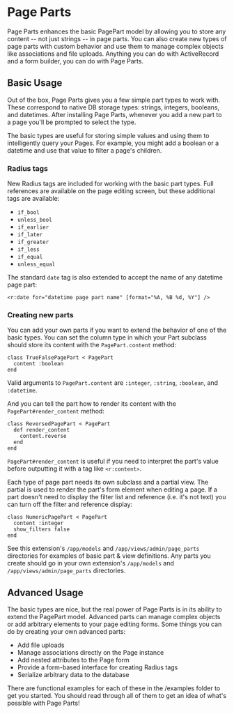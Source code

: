# Page Parts

Page Parts enhances the basic PagePart model by allowing you to store any content -- not just strings -- in page parts. You can also create new types of page parts with custom behavior and use them to manage complex objects like associations and file uploads. Anything you can do with ActiveRecord and a form builder, you can do with Page Parts.

## Basic Usage

Out of the box, Page Parts gives you a few simple part types to work with. These correspond to native DB storage types: strings, integers, booleans, and datetimes. After installing Page Parts, whenever you add a new part to a page you'll be prompted to select the type.

The basic types are useful for storing simple values and using them to intelligently query your Pages. For example, you might add a boolean or a datetime and use that value to filter a page's children.

### Radius tags

New Radius tags are included for working with the basic part types. Full references are available on the page editing screen, but these additional tags are available:

+ `if_bool`
+ `unless_bool`
+ `if_earlier`
+ `if_later`
+ `if_greater`
+ `if_less`
+ `if_equal`
+ `unless_equal`
 
The standard `date` tag is also extended to accept the name of any datetime 
page part:

`<r:date for="datetime page part name" [format="%A, %B %d, %Y"] />`

### Creating new parts

You can add your own parts if you want to extend the behavior of one of the basic types. You can set the column type in which your Part subclass should store its content with the `PagePart.content` method:

    class TrueFalsePagePart < PagePart
      content :boolean
    end

Valid arguments to `PagePart.content` are `:integer`, `:string`, `:boolean`, and `:datetime`.

And you can tell the part how to render its content with the `PagePart#render_content` method:

    class ReversedPagePart < PagePart
      def render_content
        content.reverse
      end
    end

`PagePart#render_content` is useful if you need to interpret the part's value before outputting it with a tag like `<r:content>`.

Each type of page part needs its own subclass and a partial view. The partial is used to render the part's form element when editing a page. If a part doesn't need to display the filter list and reference (i.e. it's not text) you can turn off the filter and reference display:

    class NumericPagePart < PagePart
      content :integer
      show_filters false
    end

See this extension's `/app/models` and `/app/views/admin/page_parts` directories for examples of basic part & view definitions. Any parts you create should go in your own extension's `/app/models` and `/app/views/admin/page_parts` directories.

## Advanced Usage

The basic types are nice, but the real power of Page Parts is in its ability to extend the PagePart model. Advanced parts can manage complex objects or add arbitrary elements to your page editing forms. Some things you can do by creating your own advanced parts:

+ Add file uploads
+ Manage associations directly on the Page instance
+ Add nested attributes to the Page form
+ Provide a form-based interface for creating Radius tags
+ Serialize arbitrary data to the database

There are functional examples for each of these in the /examples folder to get you started. You should read through all of them to get an idea of what's possible with Page Parts!